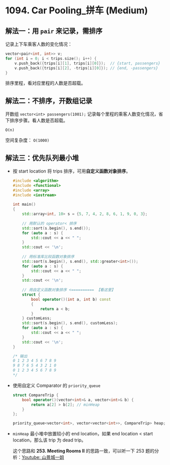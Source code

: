 # 1094. Car Pooling_拼车 (Medium)



## 解法一：用 `pair` 来记录，需排序

记录上下车乘客人数的变化情况：

```cpp
vector<pair<int, int>> v; 
for (int i = 0; i < trips.size(); i++) {
    v.push_back({trips[i][1], trips[i][0]});  // {start, passengers}
    v.push_back({trips[i][2], -trips[i][0]}); // {end, -passengers}
}
```

排序里程，看对应里程的人数是否超载。



## 解法二：不排序，开数组记录

开数组 `vector<int> passengers(1001);` 记录每个里程的乘客人数变化情况，省下排序步骤。看人数是否超载。

 `O(n)`

空间复杂度： `O(1000)`



## 解法三：优先队列最小堆

- 按 start location 将 trips 排序，可用**自定义函数对象排序**。

  ```cpp
  #include <algorithm>
  #include <functional>
  #include <array>
  #include <iostream>
   
  int main()
  {
      std::array<int, 10> s = {5, 7, 4, 2, 8, 6, 1, 9, 0, 3}; 
   
      // 用默认的 operator< 排序
      std::sort(s.begin(), s.end());
      for (auto a : s) {
          std::cout << a << " ";
      }   
      std::cout << '\n';
   
      // 用标准库比较函数对象排序
      std::sort(s.begin(), s.end(), std::greater<int>());
      for (auto a : s) {
          std::cout << a << " ";
      }   
      std::cout << '\n';
   
      // 用自定义函数对象排序 <========== 【看这里】
      struct {
          bool operator()(int a, int b) const
          {   
              return a < b;
          }   
      } customLess;
      std::sort(s.begin(), s.end(), customLess);
      for (auto a : s) {
          std::cout << a << " ";
      }   
      std::cout << '\n';
  }
  
  /* 输出
  0 1 2 3 4 5 6 7 8 9 
  9 8 7 6 5 4 3 2 1 0 
  0 1 2 3 4 5 6 7 8 9 
  */
  ```

  

- 使用自定义 Comparator 的 `priority_queue`

  ```c++
  struct CompareTrip {
      bool operator()(vector<int>& a, vector<int>& b) {
          return a[2] > b[2]; // minHeap
      }
  };
  
  priority_queue<vector<int>, vector<vector<int>>, CompareTrip> heap;
  ```

  

- `minHeap` 最小堆中放置较小的 end location，如果 end location < start location，那么该 trip 为 dead trip。

  这个思路和 **253. Meeting Rooms II** 的思路一致，可以听一下 253 题的分析：[Youtube: 山景城一姐](https://youtu.be/4MEkBvqE_2Q)